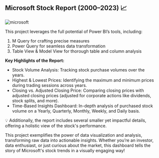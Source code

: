 ## Microsoft Stock Report (2000–2023) 📈

![microsoft](https://github.com/user-attachments/assets/5fd9031b-98ba-44ae-abe8-766a601ceaac)


This project leverages the full potential of Power BI’s tools, including:
1. M Query for crafting precise measures
2. Power Query for seamless data transformation
3. Table View & Model View for thorough table and column analysis

**Key Highlights of the Report:**

* Stock Volume Analysis: Tracking stock purchase volumes over the years.
* Highest & Lowest Prices: Identifying the maximum and minimum prices during trading sessions across years.
* Closing vs. Adjusted Closing Price: Comparing closing prices with adjusted closing prices (adjusted for corporate actions like dividends, stock splits, and more).
* Time-Based Insights Dashboard: In-depth analysis of purchased stock volume on a Yearly, Quarterly, Monthly, Weekly, and Daily basis.

💡 Additionally, the report includes several smaller yet impactful details, offering a holistic view of the stock's performance.

This project exemplifies the power of data visualization and analysis, transforming raw data into actionable insights. Whether you’re an investor, data enthusiast, or just curious about the market, this dashboard tells the story of Microsoft's stock trends in a visually engaging way!
